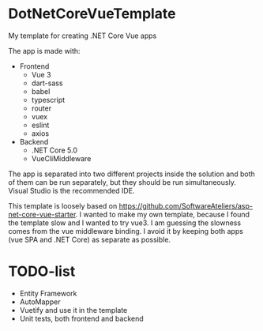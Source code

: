 # DotNetCoreVueTemplate
My template for creating .NET Core Vue apps

The app is made with:
- Frontend
  - Vue 3
  - dart-sass
  - babel
  - typescript
  - router
  - vuex
  - eslint
  - axios
- Backend
  - .NET Core 5.0
  - VueCliMiddleware

The app is separated into two different projects inside the solution and both of them can be run separately, but they should be run simultaneously. Visual Studio is the recommended IDE.

This template is loosely based on https://github.com/SoftwareAteliers/asp-net-core-vue-starter. I wanted to make my own template, because I found the template slow and I wanted to try vue3. I am guessing the slowness comes  from the vue middleware binding. I avoid it by keeping both apps (vue SPA and .NET Core) as separate as possible.

# TODO-list
 - Entity Framework
 - AutoMapper
 - Vuetify and use it in the template
 - Unit tests, both frontend and backend
